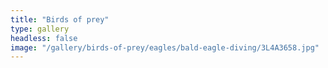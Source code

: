 ```yaml
---
title: "Birds of prey"
type: gallery
headless: false
image: "/gallery/birds-of-prey/eagles/bald-eagle-diving/3L4A3658.jpg"
---
```


